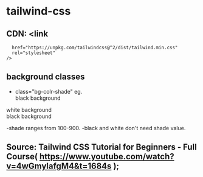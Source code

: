 # tailwind-css

## CDN: <link

      href="https://unpkg.com/tailwindcss@^2/dist/tailwind.min.css"
      rel="stylesheet"
    />

## background classes

- class="bg-colr-shade"
eg. <div class="bg-black">black background </div>
<div class="bg-white">white background </div>
<div class="bg-red-100">black background </div>

-shade ranges from 100-900.
-black and white don't need shade value.

## Source: Tailwind CSS Tutorial for Beginners - Full Course( https://www.youtube.com/watch?v=4wGmylafgM4&t=1684s );
